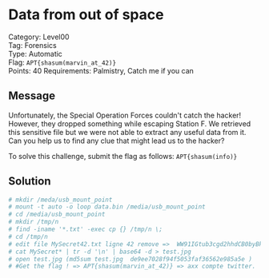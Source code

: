 # Data from out of space

Category: Level00  
Tag: Forensics  
Type: Automatic  
Flag: `APT{shasum(marvin_at_42)}`  
Points: 40
Requirements: Palmistry, Catch me if you can

## Message

Unfortunately, the Special Operation Forces couldn't catch the hacker! However, they dropped something while escaping Station F. We retrieved this sensitive file but we were not able to extract any useful data from it.  
Can you help us to find any clue that might lead us to the hacker?

To solve this challenge, submit the flag as follows: `APT{shasum(info)}`

## Solution

```sh
# mkdir /meda/usb_mount_point
# mount -t auto -o loop data.bin /media/usb_mount_point
# cd /media/usb_mount_point
# mkdir /tmp/n
# find -iname '*.txt' -exec cp {} /tmp/n \;
# cd /tmp/n 
# edit file MySecret42.txt ligne 42 remove =>  WW91IGtub3cgd2hhdCB0byBkbyB3aXRoIHRoaXM= + tab => md5sum file edit valid = 27f341520644abdcaa5387d62c9d9c1c
# cat MySecret* | tr -d '\n' | base64 -d > test.jpg
# open test.jpg (md5sum test.jpg  de9ee7028f94f5053faf36562e985a5e ) 
# #Get the flag ! => APT{shasum(marvin_at_42)} => axx compte twitter.
```
